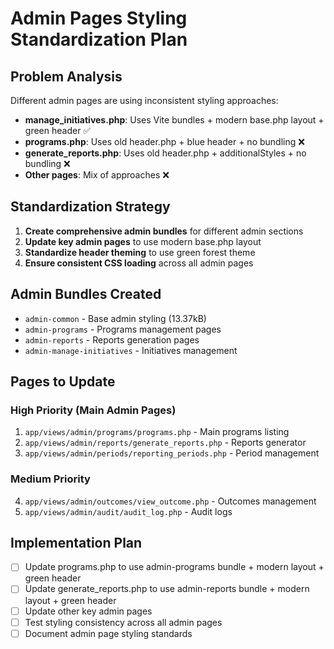 # Admin Pages Styling Standardization Plan

## Problem Analysis

Different admin pages are using inconsistent styling approaches:

- **manage_initiatives.php**: Uses Vite bundles + modern base.php layout + green header ✅
- **programs.php**: Uses old header.php + blue header + no bundling ❌
- **generate_reports.php**: Uses old header.php + additionalStyles + no bundling ❌
- **Other pages**: Mix of approaches ❌

## Standardization Strategy

1. **Create comprehensive admin bundles** for different admin sections
2. **Update key admin pages** to use modern base.php layout
3. **Standardize header theming** to use green forest theme
4. **Ensure consistent CSS loading** across all admin pages

## Admin Bundles Created

- `admin-common` - Base admin styling (13.37kB)
- `admin-programs` - Programs management pages
- `admin-reports` - Reports generation pages
- `admin-manage-initiatives` - Initiatives management

## Pages to Update

### High Priority (Main Admin Pages)

1. `app/views/admin/programs/programs.php` - Main programs listing
2. `app/views/admin/reports/generate_reports.php` - Reports generator
3. `app/views/admin/periods/reporting_periods.php` - Period management

### Medium Priority

4. `app/views/admin/outcomes/view_outcome.php` - Outcomes management
5. `app/views/admin/audit/audit_log.php` - Audit logs

## Implementation Plan

- [ ] Update programs.php to use admin-programs bundle + modern layout + green header
- [ ] Update generate_reports.php to use admin-reports bundle + modern layout + green header
- [ ] Update other key admin pages
- [ ] Test styling consistency across all admin pages
- [ ] Document admin page styling standards
